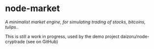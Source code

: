 node-market
===========

*A minimalist market engine, for simulating trading of stocks, bitcoins, tulips..*

This is still a work in progress, used by the demo project daizoru/node-cryptrade (see on GitHub)

